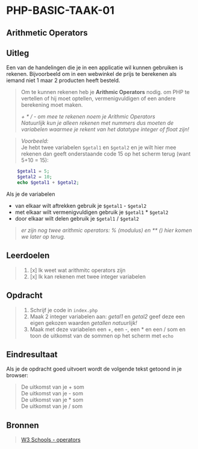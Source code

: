 # PHP-BASIC-TAAK-01

## Arithmetic Operators

## Uitleg

Een van de handelingen die je in een applicatie wil kunnen gebruiken is rekenen. Bijvoorbeeld om in een webwinkel de prijs te berekenen als iemand niet 1 maar 2 producten heeft besteld.

> Om te kunnen rekenen heb je **Arithmic Operators** nodig. om PHP te vertellen of hij moet optellen, vermenigvuldigen of een andere berekening moet maken.
>
> _+ \* / - om mee te rekenen noem je Arithmic Operators_  
> _Natuurlijk kun je alleen rekenen met nummers dus moeten de variabelen waarmee je rekent van het datatype integer of float zijn!_

> _Voorbeeld:_  
> Je hebt twee variabelen `$getal1` en `$getal2` en je wilt hier mee rekenen dan geeft onderstaande code 15 op het scherm terug (want 5+10 = 15):

```php
    $getal1 = 5;
    $getal2 = 10;
    echo $getal1 + $getal2;
```

Als je de variabelen

- van elkaar wilt aftrekken gebruik je `$getal1` - `$getal2`
- met elkaar wilt vermenigvuldigen gebruik je `$getal1` \* `$getal2`
- door elkaar wilt delen gebruik je `$getal1` / `$getal2`

> _er zijn nog twee arithmic operators: % (modulus) en \*\* () hier komen we later op terug._

>

## Leerdoelen

> 1.  [x] Ik weet wat arithmitc operators zijn
> 2.  [x] Ik kan rekenen met twee integer variabelen

## Opdracht

> 1.  Schrijf je code in `index.php`
> 2.  Maak 2 integer variabelen aan: _getal1_ en _getal2_ geef deze een eigen gekozen waarden _getallen natuurlijk!_
> 3.  Maak met deze variabelen een +, een -, een \* en een / som en toon de uitkomst van de sommen op het scherm met `echo`

## Eindresultaat

Als je de opdracht goed uitvoert wordt de volgende tekst getoond in je browser:

> De uitkomst van je + som  
> De uitkomst van je - som  
> De uitkomst van je \* som  
> De uitkomst van je / som

## Bronnen

> [W3 Schools - operators](https://www.w3schools.com/php/php_operators.asp)

